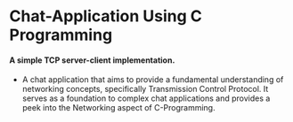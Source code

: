 # Chat-Application Using C Programming

<h4> A simple TCP server-client implementation. </h4>

- A chat application that aims to provide a fundamental understanding of networking concepts, specifically Transmission Control Protocol. It serves as a foundation to complex chat applications and provides a peek into the Networking aspect of C-Programming.

